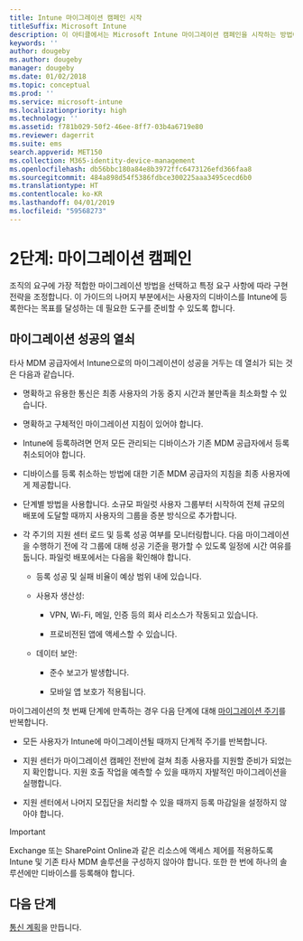 ```yaml
---
title: Intune 마이그레이션 캠페인 시작
titleSuffix: Microsoft Intune
description: 이 아티클에서는 Microsoft Intune 마이그레이션 캠페인을 시작하는 방법에 대한 지침을 제공합니다.
keywords: ''
author: dougeby
ms.author: dougeby
manager: dougeby
ms.date: 01/02/2018
ms.topic: conceptual
ms.prod: ''
ms.service: microsoft-intune
ms.localizationpriority: high
ms.technology: ''
ms.assetid: f781b029-50f2-46ee-8ff7-03b4a6719e80
ms.reviewer: dagerrit
ms.suite: ems
search.appverid: MET150
ms.collection: M365-identity-device-management
ms.openlocfilehash: db56bbc180a84e8b3972ffc6473126efd366faa8
ms.sourcegitcommit: 484a898d54f5386fdbce300225aaa3495cecd6b0
ms.translationtype: HT
ms.contentlocale: ko-KR
ms.lasthandoff: 04/01/2019
ms.locfileid: "59568273"
---
```

# <a name="phase-2-migration-campaign"></a>2단계: 마이그레이션 캠페인

조직의 요구에 가장 적합한 마이그레이션 방법을 선택하고 특정 요구 사항에 따라 구현 전략을 조정합니다. 이 가이드의 나머지 부분에서는 사용자의 디바이스를 Intune에 등록한다는 목표를 달성하는 데 필요한 도구를 준비할 수 있도록 합니다.

## <a name="keys-to-a-successful-migration"></a>마이그레이션 성공의 열쇠

타사 MDM 공급자에서 Intune으로의 마이그레이션이 성공을 거두는 데 열쇠가 되는 것은 다음과 같습니다.

-   명확하고 유용한 통신은 최종 사용자의 가동 중지 시간과 불만족을 최소화할 수 있습니다.

-   명확하고 구체적인 마이그레이션 지침이 있어야 합니다.

-   Intune에 등록하려면 먼저 모든 관리되는 디바이스가 기존 MDM 공급자에서 등록 취소되어야 합니다.

-   디바이스를 등록 취소하는 방법에 대한 기존 MDM 공급자의 지침을 최종 사용자에게 제공합니다.

-   단계별 방법을 사용합니다. 소규모 파일럿 사용자 그룹부터 시작하여 전체 규모의 배포에 도달할 때까지 사용자의 그룹을 증분 방식으로 추가합니다.

-   각 주기의 지원 센터 로드 및 등록 성공 여부를 모니터링합니다. 다음 마이그레이션을 수행하기 전에 각 그룹에 대해 성공 기준을 평가할 수 있도록 일정에 시간 여유를 둡니다. 파일럿 배포에서는 다음을 확인해야 합니다.

    -   등록 성공 및 실패 비율이 예상 범위 내에 있습니다.

    -   사용자 생산성:

        -   VPN, Wi-Fi, 메일, 인증 등의 회사 리소스가 작동되고 있습니다.

        -   프로비전된 앱에 액세스할 수 있습니다.

    -   데이터 보안:

        -   준수 보고가 발생합니다.

        -   모바일 앱 보호가 적용됩니다.

마이그레이션의 첫 번째 단계에 만족하는 경우 다음 단계에 대해 [마이그레이션 주기](migration-guide-cycle.md)를 반복합니다.

-   모든 사용자가 Intune에 마이그레이션될 때까지 단계적 주기를 반복합니다.

-   지원 센터가 마이그레이션 캠페인 전반에 걸쳐 최종 사용자를 지원할 준비가 되었는지 확인합니다. 지원 호출 작업을 예측할 수 있을 때까지 자발적인 마이그레이션을 실행합니다.

-   지원 센터에서 나머지 모집단을 처리할 수 있을 때까지 등록 마감일을 설정하지 않아야 합니다.

> [!IMPORTANT]
> Exchange 또는 SharePoint Online과 같은 리소스에 액세스 제어를 적용하도록 Intune 및 기존 타사 MDM 솔루션을 구성하지 않아야 합니다. 또한 한 번에 하나의 솔루션에만 디바이스를 등록해야 합니다.

## <a name="next-steps"></a>다음 단계

[통신 계획](migration-guide-communication-plan.md)을 만듭니다.
